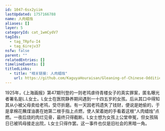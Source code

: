 ```yaml
---
id: 1047-6sx2yiim
lastUpdated: 1757166788
name: 人肉蜡烛
aliases: []
layer: 5
categoryId: cat_1wmCydV7
tagIds:
  - tag_TRpfu-I4
  - tag_6irejv37
nsfw: false
parent: ""
relatedEntries: []
timelineEvents: []
titledLinks:
  - title: "相关链接: 人肉蜡烛"
    url: https://github.com/KaguyaHouraisan/Gleaning-of-Chinese-Oddities-Iceberg/blob/main/%E4%B8%AD%E6%96%87%E4%BA%92%E8%81%94%E7%BD%91%E5%85%94%E5%AD%90%E6%B4%9E%E5%86%B0%E5%B1%B1%E5%9B%BE%E6%8B%BE%E9%81%97%C2%B7%E4%BA%94%C2%B7%E4%BA%BA%E8%82%89%E8%9C%A1%E7%83%9B.md
---
```


1925年，《上海画报》第47期刊登的一则老鸨虐待青楼女子的真实罪案，匿名曝光者署名是L.L女士。L女士在医院静养期间遇到一十四五岁的女孩。后从其口中得知其从小被父母卖给老鸨，受尽折磨。有一天因老鸨遗失了钱财，便说是她偷的，于是拿棉花蘸煤油裹在她第二根手指上点燃，使人架着她的手看着这根“人肉蜡烛”点燃。一夜后烧的肉烂见骨，最终只得截断。L女士想为女孩上公堂申冤，但女孩隔日已被鸨母接走出院，L女士只得作罢。这一事件也仅是旧社会的黑暗一角。